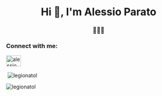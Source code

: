 <h1 align="center">Hi 👋, I'm Alessio Parato</h1>
<h3 align="center">🚀🚀🚀</h3>

<h3 align="left">Connect with me:</h3>
<p align="left">
<a href="https://linkedin.com/in/alessioparato" target="blank"><img align="center" src="https://raw.githubusercontent.com/rahuldkjain/github-profile-readme-generator/master/src/images/icons/Social/linked-in-alt.svg" alt="alessio parato" height="30" width="40" /></a>
</p>

<p>&nbsp;<img align="center" src="https://github-readme-stats.vercel.app/api?username=legionatol&show_icons=true&locale=en" alt="legionatol" /></p>

<p><img align="center" src="https://github-readme-streak-stats.herokuapp.com/?user=legionatol&" alt="legionatol" /></p>

 





<!--

[![LinkedIn](https://img.shields.io/badge/LinkedIn-0077B5?style=for-the-badge&logo=linkedin&logoColor=white)](https://www.linkedin.com/in/alessioparato/)


**LegionAtol/LegionAtol** is a ✨ _special_ ✨ repository because its `README.md` (this file) appears on your GitHub profile.

Here are some ideas to get you started:

- 🔭 I’m currently working on ...
- 🌱 I’m currently learning ...
- 👯 I’m looking to collaborate on ...
- 🤔 I’m looking for help with ...
- 💬 Ask me about ...
- 📫 How to reach me: ...
- 😄 Pronouns: ...
- ⚡ Fun fact: ...
-->
